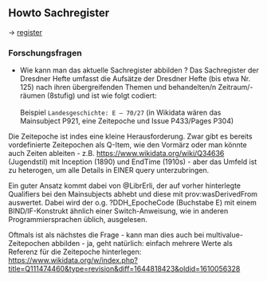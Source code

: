 ## Howto Sachregister
-> [register](/register)

### Forschungsfragen
* Wie kann man das aktuelle Sachregister abbilden ? 
Das Sachregister der Dresdner Hefte umfasst die Aufsätze der Dresdner Hefte (bis etwa Nr. 125)
nach ihren übergreifenden Themen und behandelten/n Zeitraum/-räumen (8stufig) und ist wie folgt codiert:<br/><br/>
Beispiel ```Landesgeschichte: E – 70/27``` (in Wikidata wären das Mainsubject P921, eine Zeitepoche und Issue P433/Pages P304)

Die Zeitepoche ist indes eine kleine Herausforderung. Zwar gibt es bereits vordefinierte Zeitepochen als Q-Item, wie den Vormärz
oder man könnte auch Zeiten ableiten - z.B. https://www.wikidata.org/wiki/Q34636 (Jugendstil) mit Inception (1890) und EndTime (1910s) -
aber das Umfeld ist zu heterogen, um alle Details in EINER query unterzubringen.

Ein guter Ansatz kommt dabei von @LibrErli, der auf vorher hinterlegte Qualifiers bei den Mainsubjects abhebt und diese mit prov:wasDerivedFrom
auswertet. Dabei wird der o.g. ?DDH_EpocheCode (Buchstabe E) mit einem BIND/IF-Konstrukt ähnlich einer Switch-Anweisung, wie in anderen Programmiersprachen
üblich, ausgelesen.

Oftmals ist als nächstes die Frage - kann man dies auch bei multivalue-Zeitepochen abbilden - ja, geht natürlich: einfach mehrere Werte als Referenz für die Zeitepoche hinterlegen:<br/>
https://www.wikidata.org/w/index.php?title=Q111474460&type=revision&diff=1644818423&oldid=1610056328
